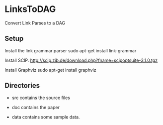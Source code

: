 LinksToDAG
==========

Convert Link Parses to a DAG

Setup
-----

Install the link grammar parser
sudo apt-get install link-grammar

Install SCIP.
http://scip.zib.de/download.php?fname=scipoptsuite-3.1.0.tgz

Install Graphviz
sudo apt-get install graphviz


Directories
-----------
* src contains the source files

* doc contains the paper

* data contains some sample data.


